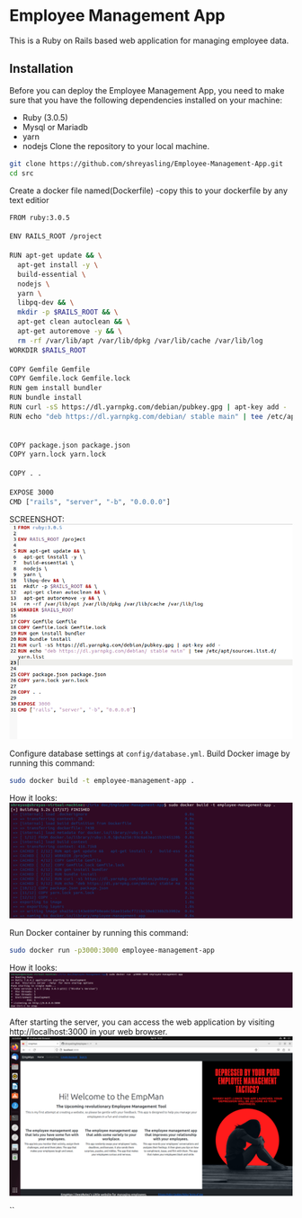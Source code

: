 # Employee Management App
This is a Ruby on Rails based web application for managing employee data.

## Installation

Before you can deploy the Employee Management App, you need to make sure that you have the following dependencies installed on your machine:

- Ruby (3.0.5)
- Mysql or Mariadb
- yarn
- nodejs
Clone the repository to your local machine.
```bash
git clone https://github.com/shreyasling/Employee-Management-App.git
cd src
```
Create a docker file named(Dockerfile)
-copy this to your dockerfile by any text editior
```bash
FROM ruby:3.0.5

ENV RAILS_ROOT /project

RUN apt-get update && \
  apt-get install -y \
  build-essential \
  nodejs \
  yarn \
  libpq-dev && \
  mkdir -p $RAILS_ROOT && \
  apt-get clean autoclean && \
  apt-get autoremove -y && \
  rm -rf /var/lib/apt /var/lib/dpkg /var/lib/cache /var/lib/log
WORKDIR $RAILS_ROOT

COPY Gemfile Gemfile
COPY Gemfile.lock Gemfile.lock
RUN gem install bundler
RUN bundle install
RUN curl -sS https://dl.yarnpkg.com/debian/pubkey.gpg | apt-key add -
RUN echo "deb https://dl.yarnpkg.com/debian/ stable main" | tee /etc/apt/sources.list.d/yarn.list


COPY package.json package.json
COPY yarn.lock yarn.lock

COPY . .

EXPOSE 3000
CMD ["rails", "server", "-b", "0.0.0.0"]
```
SCREENSHOT:
![a](https://github.com/shreyasling/Employee-Management-App/blob/shrey/Screenshot%20from%202023-04-08%2016-04-08.png)

Configure database settings at `config/database.yml`.
Build Docker image by running this command:
```bash
sudo docker build -t employee-management-app .
```
How it looks:
![b](https://github.com/shreyasling/Employee-Management-App/blob/shrey/Screenshot%20from%202023-04-08%2016-03-00.png)

Run Docker container by running this command:
```bash
sudo docker run -p3000:3000 employee-management-app
```
How it looks:
![c](https://github.com/shreyasling/Employee-Management-App/blob/shrey/Screenshot%20from%202023-04-08%2016-05-12.png)


After starting the server, you can access the web application by visiting http://localhost:3000 in your web browser.
![D](https://github.com/shreyasling/Employee-Management-App/blob/shrey/Screenshot%20from%202023-04-08%2012-31-59.png)


``


